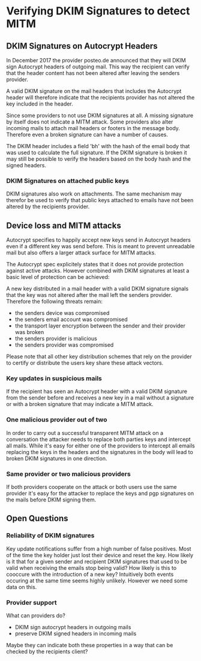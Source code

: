 # Verifying DKIM Signatures to detect MITM

## DKIM Signatures on Autocrypt Headers

In December 2017 the provider posteo.de announced that they will DKIM sign
Autocrypt headers of outgoing mail. This way the recipient can verify
that the header content has not been altered after leaving the senders
provider.

A valid DKIM signature on the mail headers that includes the Autocrypt
header will therefore indicate that the recipients provider has not
altered the key included in the header.

Since some providers to not use DKIM signatures at all. A missing
signature by itself does not indicate a MITM attack. Some providers also
alter incoming mails to attach mail headers or footers in the message body.
Therefore even a broken signature can have a number of causes.

The DKIM header includes a field 'bh' with the hash of the email body
that was used to calculate the full signature. If the DKIM signature is
broken it may still be possible to verify the headers based on the body
hash and the signed headers.

### DKIM Signatures on attached public keys

DKIM signatures also work on attachments. The same mechanism may
therefor be used to verify that public keys attached to emails have not
been altered by the recipients provider.

## Device loss and MITM attacks

Autocrypt specifies to happily accept new keys send in Autocrypt headers
even if a different key was send before. This is meant to prevent
unreadable mail but also offers a larger attack surface for MITM
attacks.

The Autocrypt spec explicitely states that it does not provide
protection against active attacks. However combined with DKIM signatures
at least a basic level of protection can be achieved:

A new key distributed in a mail header with a valid DKIM signature
signals that the key was not altered after the mail left the senders
provider. Therefore the following threats remain:
* the senders device was compromised
* the senders email account was compromised
* the transport layer encryption between the sender and their provider
  was broken
* the senders provider is malicious
* the senders provider was compromised

Please note that all other key distribution schemes that rely on the
provider to certify or distribute the users key share these attack
vectors.

### Key updates in suspicious mails

If the recipient has seen an Autocrypt header with a valid DKIM
signature from the sender before and receives a new key in a mail
without a signature or with a broken signature that may indicate a MITM
attack.

### One malicious provider out of two

In order to carry out a successful transparent MITM attack on a
conversation the attacker needs to replace both parties keys and
intercept all mails. While it's easy for either one of the providers to
intercept all emails replacing the keys in the headers and the
signatures in the body will lead to broken DKIM signatures in one
direction.

### Same provider or two malicious providers

If both providers cooperate on the attack or both users use the same
provider it's easy for the attacker to replace the keys and pgp
signatures on the mails before DKIM signing them.


## Open Questions

### Reliability of DKIM signatures

Key update notifications suffer from a high number of false positives.
Most of the time the key holder just lost their device and reset the
key. How likely is it that for a given sender and recipient DKIM
signatures that used to be valid when receiving the emails stop being
valid? How likely is this to cooccure with the introduction of a new
key? Intuitively both events occuring at the same time seems highly
unlikely. However we need some data on this.

### Provider support

What can providers do?
* DKIM sign autocrypt headers in outgoing mails
* preserve DKIM signed headers in incoming mails

Maybe they can indicate both these properties in a way that can be
checked by the recipients client?

